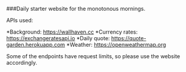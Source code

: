 ###Daily starter website for the monotonous mornings.

APIs used:

*Background: https://wallhaven.cc
*Currency rates: https://exchangeratesapi.io
*Daily quote: https://quote-garden.herokuapp.com
*Weather: https://openweathermap.org

Some of the endpoints have request limits, so please use the website accordingly.